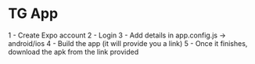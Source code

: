 # TG App

1 - Create Expo account
2 - Login
3 - Add details in app.config.js -> android/ios
4 - Build the app (it will provide you a link)
5 - Once it finishes, download the apk from the link provided
